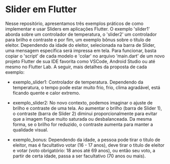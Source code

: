 # Slider em Flutter

Nesse repositório, apresentamos três exemplos práticos de como implementar e usar Sliders em aplicações Flutter. O exemplo 'slider1' aborda sobre um controlador de temperatura, o 'slider2' um controlador para brilho e contraste e por fim, um exemplo bônus sobre o título de eleitor. Dependendo da idade do eleitor, selecionada na barra de Slider, uma mensagem específica será impressa em tela.
Para funcionar, basta copiar o 'script' de cada modelo e 'colar' no arquivo 'main.dart' de um novo projeto Flutter 
de sua IDE favorita como VSCode, Android Studio ou até mesmo no Flutter Lab. A seguir, mais detalhes da proposta de cada exemplo:

- exemplo_slider1: Controlador de temperatura. Dependendo da temperatura, o tempo pode estar muito frio, frio, clima agradável, está ficando quente e calor extremo.

- exemplo_slider2: No novo contexto, podemos imaginar o ajuste de brilho e contraste de uma tela. Ao aumentar o brilho (barra de Slider 1), o contraste (barra de Slider 2) diminui proporcionalmente para evitar
que a imagem fique muito saturada ou desbalanceada. Da mesma forma, se o brilho for reduzido, o contraste aumenta para manter a qualidade visual.

- exemplo_bonus: Dependendo da idade, a pessoa pode tirar o titulo de eleitor, mas é facultativo votar (16 - 17 anos), deve tirar o titulo de eleitor e votar (voto obrigatório: 18 anos até 69 anos), ou então seu voto, a partir de certa idade, passa a ser facultativo (70 anos ou mais).

